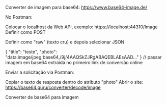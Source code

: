 Converter de imagem para base64:
https://www.base64-image.de/

No Postman:

Colocar o localhost da Web API, exemplo: https://localhost:44310/Image
Definir como POST

Definir como "raw" (texto cru) e depois selecionar JSON

{
  "title": "teste",
  "photo": "data:image/jpeg;base64,/9j/4AAQSkZJRgABAQEBLAEsAAD..."
}
// passar imagem em base64 extraída no primeiro link de conversão online

Enviar a solicitação via Postman:

Copiar o texto de resposta dentro do atributo "photo"
Abrir o site:
https://base64.guru/converter/decode/image

Converter de base64 para imagem

